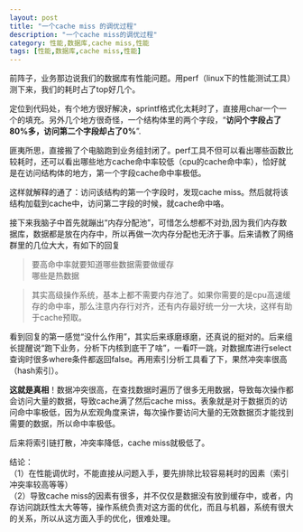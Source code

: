 ```yaml
---
layout: post
title: "一个cache miss 的调优过程"
description: "一个cache miss的调优过程"
category: 性能,数据库,cache miss,性能
tags: [性能,数据库,cache miss,性能]
---
```

前阵子，业务那边说我们的数据库有性能问题。用perf（linux下的性能测试工具）测下来，我们的耗时占了top好几个。  

定位到代码处，有个地方很好解决，sprintf格式化太耗时了，直接用char一个一个的填充。另外几个地方很奇怪，一个结构体里的两个字段，“**访问个字段占了80%多，访问第二个字段却占了0%**”.  

匪夷所思，直接搬了个电脑跑到业务组封闭了。perf工具不但可以看出哪些函数比较耗时，还可以看出哪些地方cache命中率较低（cpu的cache命中率），恰好就是在访问结构体的地方，第一个字段cache命中率极低。  

这样就解释的通了：访问该结构的第一个字段时，发现cache miss。然后就将该结构加载到cache中，访问第二字段的时候，就cache命中咯。  

接下来我脑子中首先就蹦出“内存分配池”，可惜怎么想都不对劲,因为我们内存数据库，数据都是放在内存中，所以再做一次内存分配也无济于事。后来请教了网络群里的几位大大，有如下的回复

> 要高命中率就要知道哪些数据需要做缓存  
> 哪些是热数据



> 其实高级操作系统，基本上都不需要内存池了。如果你需要的是cpu高速缓存的命中率，那么注意内存行对齐，还有内存最好统一分一大块，这样有助于cache预取。  

看到回复的第一感觉“没什么作用”，其实后来琢磨琢磨，还真说的挺对的。后来组长提醒说“跑下业务，分析下内核到底干了啥”，一看吓一跳，对数据库进行select查询时很多where条件都返回false。再用索引分析工具看了下，果然冲突率很高（hash索引）。  

**这就是真相**！数据冲突很高，在查找数据时遍历了很多无用数据，导致每次操作都会访问大量的数据，导致cache满了然后cache miss。表象就是对于数据页的访问命中率极低，因为从宏观角度来讲，每次操作要访问大量的无效数据页才能找到需要的数据，所以命中率极低。  

后来将索引链打散，冲突率降低，cache miss就极低了。

结论：  
（1）在性能调优时，不能直接从问题入手，要先排除比较容易耗时的因素（索引冲突率较高等等）  
（2）导致cache miss的因素有很多，并不仅仅是数据没有放到缓存中，或者，内存访问跳跃性太大等等，操作系统负责对这方面的优化，而且与机器，系统有很大的关系，所以从这方面入手的优化，很难处理。